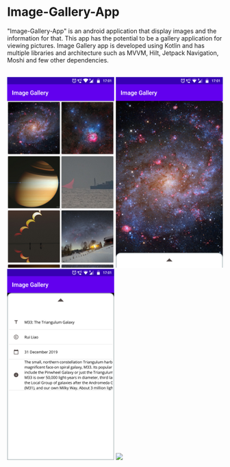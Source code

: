 # Image-Gallery-App
"Image-Gallery-App" is an android application that display images and the information for that. This app has the potential to be a gallery application for viewing pictures.
Image Gallery app is developed using Kotlin and has multiple libraries and architecture such as MVVM, Hilt, Jetpack Navigation, Moshi and few other dependencies. <br><br>

<img src="https://github.com/thulasiram-sarathy/Image-Gallery-App/blob/main/Screenshots/1.png" width="250" style="max-width:100%;"> <img src="https://github.com/thulasiram-sarathy/Image-Gallery-App/blob/main/Screenshots/2.png" width="250" style="max-width:100%;"> 
<img src="https://github.com/thulasiram-sarathy/Image-Gallery-App/blob/main/Screenshots/3.png" width="250" style="max-width:100%;"> 
<img src="https://github.com/thulasiram-sarathy/Image-Gallery-App/blob/main/Screenshots/demo_animation.gif" width="250" style="max-width:100%;">  
</br></br>